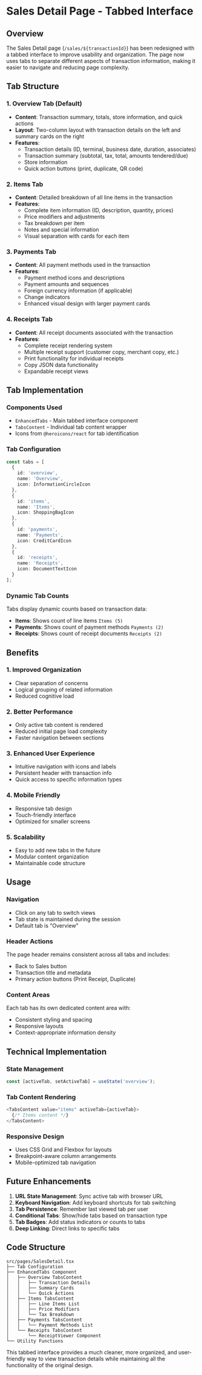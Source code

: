 # Sales Detail Page - Tabbed Interface

## Overview

The Sales Detail page (`/sales/${transactionId}`) has been redesigned with a tabbed interface to improve usability and organization. The page now uses tabs to separate different aspects of transaction information, making it easier to navigate and reducing page complexity.

## Tab Structure

### 1. Overview Tab (Default)
- **Content**: Transaction summary, totals, store information, and quick actions
- **Layout**: Two-column layout with transaction details on the left and summary cards on the right
- **Features**:
  - Transaction details (ID, terminal, business date, duration, associates)
  - Transaction summary (subtotal, tax, total, amounts tendered/due)
  - Store information
  - Quick action buttons (print, duplicate, QR code)

### 2. Items Tab
- **Content**: Detailed breakdown of all line items in the transaction
- **Features**:
  - Complete item information (ID, description, quantity, prices)
  - Price modifiers and adjustments
  - Tax breakdown per item
  - Notes and special information
  - Visual separation with cards for each item

### 3. Payments Tab
- **Content**: All payment methods used in the transaction
- **Features**:
  - Payment method icons and descriptions
  - Payment amounts and sequences
  - Foreign currency information (if applicable)
  - Change indicators
  - Enhanced visual design with larger payment cards

### 4. Receipts Tab
- **Content**: All receipt documents associated with the transaction
- **Features**:
  - Complete receipt rendering system
  - Multiple receipt support (customer copy, merchant copy, etc.)
  - Print functionality for individual receipts
  - Copy JSON data functionality
  - Expandable receipt views

## Tab Implementation

### Components Used
- `EnhancedTabs` - Main tabbed interface component
- `TabsContent` - Individual tab content wrapper
- Icons from `@heroicons/react` for tab identification

### Tab Configuration
```typescript
const tabs = [
  {
    id: 'overview',
    name: 'Overview',
    icon: InformationCircleIcon
  },
  {
    id: 'items',
    name: 'Items',
    icon: ShoppingBagIcon
  },
  {
    id: 'payments',
    name: 'Payments', 
    icon: CreditCardIcon
  },
  {
    id: 'receipts',
    name: 'Receipts',
    icon: DocumentTextIcon
  }
];
```

### Dynamic Tab Counts
Tabs display dynamic counts based on transaction data:
- **Items**: Shows count of line items `Items (5)`
- **Payments**: Shows count of payment methods `Payments (2)`
- **Receipts**: Shows count of receipt documents `Receipts (2)`

## Benefits

### 1. **Improved Organization**
- Clear separation of concerns
- Logical grouping of related information
- Reduced cognitive load

### 2. **Better Performance**
- Only active tab content is rendered
- Reduced initial page load complexity
- Faster navigation between sections

### 3. **Enhanced User Experience**
- Intuitive navigation with icons and labels
- Persistent header with transaction info
- Quick access to specific information types

### 4. **Mobile Friendly**
- Responsive tab design
- Touch-friendly interface
- Optimized for smaller screens

### 5. **Scalability**
- Easy to add new tabs in the future
- Modular content organization
- Maintainable code structure

## Usage

### Navigation
- Click on any tab to switch views
- Tab state is maintained during the session
- Default tab is "Overview"

### Header Actions
The page header remains consistent across all tabs and includes:
- Back to Sales button
- Transaction title and metadata
- Primary action buttons (Print Receipt, Duplicate)

### Content Areas
Each tab has its own dedicated content area with:
- Consistent styling and spacing
- Responsive layouts
- Context-appropriate information density

## Technical Implementation

### State Management
```typescript
const [activeTab, setActiveTab] = useState('overview');
```

### Tab Content Rendering
```typescript
<TabsContent value="items" activeTab={activeTab}>
  {/* Items content */}
</TabsContent>
```

### Responsive Design
- Uses CSS Grid and Flexbox for layouts
- Breakpoint-aware column arrangements
- Mobile-optimized tab navigation

## Future Enhancements

1. **URL State Management**: Sync active tab with browser URL
2. **Keyboard Navigation**: Add keyboard shortcuts for tab switching
3. **Tab Persistence**: Remember last viewed tab per user
4. **Conditional Tabs**: Show/hide tabs based on transaction type
5. **Tab Badges**: Add status indicators or counts to tabs
6. **Deep Linking**: Direct links to specific tabs

## Code Structure

```
src/pages/SalesDetail.tsx
├── Tab Configuration
├── EnhancedTabs Component
│   ├── Overview TabsContent
│   │   ├── Transaction Details
│   │   ├── Summary Cards
│   │   └── Quick Actions
│   ├── Items TabsContent
│   │   ├── Line Items List
│   │   ├── Price Modifiers
│   │   └── Tax Breakdown
│   ├── Payments TabsContent
│   │   └── Payment Methods List
│   └── Receipts TabsContent
│       └── ReceiptViewer Component
└── Utility Functions
```

This tabbed interface provides a much cleaner, more organized, and user-friendly way to view transaction details while maintaining all the functionality of the original design.
